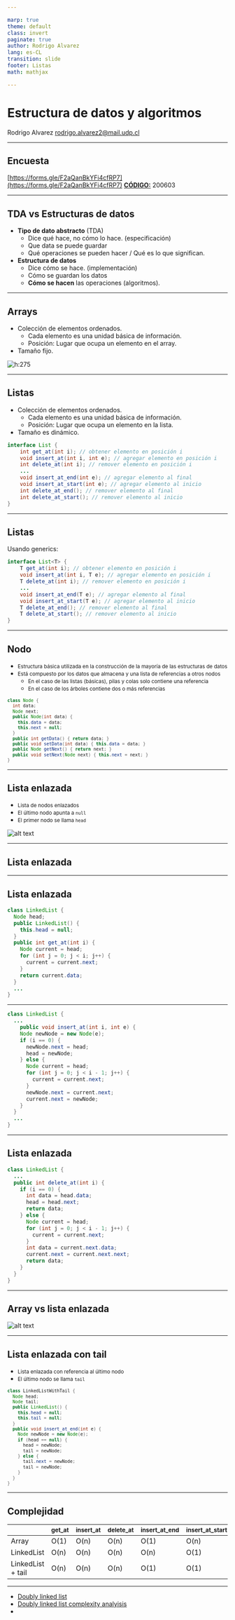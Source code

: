 ```yaml
---

marp: true
theme: default
class: invert
paginate: true
author: Rodrigo Alvarez
lang: es-CL
transition: slide
footer: Listas
math: mathjax

---
```


# Estructura de datos y algoritmos

Rodrigo Alvarez
rodrigo.alvarez2@mail.udp.cl


---

## Encuesta

[https://forms.gle/F2aQanBkYFi4cfRP7](https://forms.gle/F2aQanBkYFi4cfRP7)
**<u>CÓDIGO:</u>** 200603

---

## TDA vs Estructuras de datos

- **Tipo de dato abstracto** (TDA)
  - Dice qué hace, no cómo lo hace. (especificación)
  - Que data se puede guardar 
  - Qué operaciones se pueden hacer / Qué es lo que significan.
- **Estructura de datos**
  - Dice cómo se hace. (implementación)
  - Cómo se guardan los datos 
  - **Cómo se hacen** las operaciones (algoritmos).
  

---

## Arrays
- Colección de elementos ordenados.
  - Cada elemento es una unidad básica de información.
  - Posición: Lugar que ocupa un elemento en el array.
- Tamaño fijo.

![h:275](images/4/array.png)

---

## Listas

- Colección de elementos ordenados.
  - Cada elemento es una unidad básica de información.
  - Posición: Lugar que ocupa un elemento en la lista.
- Tamaño es dinámico.

```java
interface List {
    int get_at(int i); // obtener elemento en posición i
    void insert_at(int i, int e); // agregar elemento en posición i
    int delete_at(int i); // remover elemento en posición i
    ...
    void insert_at_end(int e); // agregar elemento al final
    void insert_at_start(int e); // agregar elemento al inicio
    int delete_at_end(); // remover elemento al final
    int delete_at_start(); // remover elemento al inicio
}
```

---

## Listas
Usando generics:

```java
interface List<T> {
    T get_at(int i); // obtener elemento en posición i
    void insert_at(int i, T e); // agregar elemento en posición i
    T delete_at(int i); // remover elemento en posición i
    ...
    void insert_at_end(T e); // agregar elemento al final
    void insert_at_start(T e); // agregar elemento al inicio
    T delete_at_end(); // remover elemento al final
    T delete_at_start(); // remover elemento al inicio
}
```

---

## Nodo

- <small>Estructura básica utilizada en la construcción de la mayoría de las estructuras de datos</small>
- <small>Está compuesto por los datos que almacena y una lista de referencias a otros nodos</small>
   - <small>En el caso de las listas (básicas), pilas y colas solo contiene una referencia</small>
   - <small>En el caso de los árboles contiene dos o más referencias</small>

<small>

```java
class Node {
  int data;
  Node next;
  public Node(int data) {
    this.data = data;
    this.next = null;
  }
  public int getData() { return data; }
  public void setData(int data) { this.data = data; }
  public Node getNext() { return next; }
  public void setNext(Node next) { this.next = next; }
}
```

</small>

---

## Lista enlazada

- <small>Lista de nodos enlazados</small>
- <small>El último nodo apunta a `null`</small>
- <small>El primer nodo se llama `head`</small>

![alt text](images/4/linked-list.png)

---
## Lista enlazada


---

## Lista enlazada

```java
class LinkedList {
  Node head;
  public LinkedList() {
    this.head = null;
  }
  public int get_at(int i) {
    Node current = head;
    for (int j = 0; j < i; j++) {
      current = current.next;
    }
    return current.data;
  }
  ...
}
```

---

```java
class LinkedList {
  ...
    public void insert_at(int i, int e) {
    Node newNode = new Node(e);
    if (i == 0) {
      newNode.next = head;
      head = newNode;
    } else {
      Node current = head;
      for (int j = 0; j < i - 1; j++) {
        current = current.next;
      }
      newNode.next = current.next;
      current.next = newNode;
    }
  }
  ...
}

```


---

## Lista enlazada

```java
class LinkedList {
  ...
  public int delete_at(int i) {
    if (i == 0) {
      int data = head.data;
      head = head.next;
      return data;
    } else {
      Node current = head;
      for (int j = 0; j < i - 1; j++) {
        current = current.next;
      }
      int data = current.next.data;
      current.next = current.next.next;
      return data;
    }
  }
}
```

---

## Array vs lista enlazada

![alt text](images/4/array_vs_linked-list.png)


---

## Lista enlazada con tail

- <small>Lista enlazada con referencia al último nodo</small>
- <small>El último nodo se llama `tail`</small>

<small>

```java
class LinkedListWithTail {
  Node head;
  Node tail;
  public LinkedList() {
    this.head = null;
    this.tail = null;
  }
  public void insert_at_end(int e) {
    Node newNode = new Node(e);
    if (head == null) {
      head = newNode;
      tail = newNode;
    } else {
      tail.next = newNode;
      tail = newNode;
    }
  }
}
```

</small>

---

## Complejidad
|                   | <small>get_at</small> |  <small>insert_at</small>  | <small>delete_at</small> |  <small>insert_at_end</small>  | <small>insert_at_start</small> | <small>delete_at_end</small> | <small>delete_at_start</small> |
| ----------------- | ------ | ----------- | --------- | --------------- | --------------- | ------------- | --------------- |
| Array             | O(1)   | O(n)        | O(n)      | O(1)            | O(n)            | O(n)          | O(n)            |
| LinkedList        | O(n)   | O(n)        | O(n)      | O(n)            | O(1)            | O(n)          | O(1)            |
| LinkedList + tail | O(n)   | O(n)        | O(n)      | O(1)            | O(1)            | O(n)          | O(1)            |

---

- [Doubly linked list](https://youtu.be/e9NG_a6Z0mg?si=izPz5GwVJ9kVf4ez)
- [Doubly linked list complexity analyisis](https://youtu.be/ZlNKNSz88Nk?si=dreSKUKbYGl9tvCV)
- 